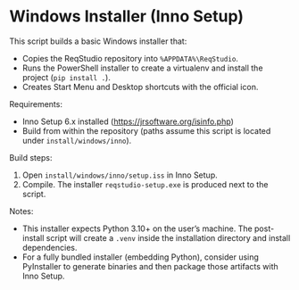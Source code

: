 # Windows Installer (Inno Setup)

This script builds a basic Windows installer that:

- Copies the ReqStudio repository into `%APPDATA%\ReqStudio`.
- Runs the PowerShell installer to create a virtualenv and install the project (`pip install .`).
- Creates Start Menu and Desktop shortcuts with the official icon.

Requirements:

- Inno Setup 6.x installed (https://jrsoftware.org/isinfo.php)
- Build from within the repository (paths assume this script is located under `install/windows/inno`).

Build steps:

1. Open `install/windows/inno/setup.iss` in Inno Setup.
2. Compile. The installer `reqstudio-setup.exe` is produced next to the script.

Notes:

- This installer expects Python 3.10+ on the user’s machine. The post-install script will create a `.venv` inside the installation directory and install dependencies.
- For a fully bundled installer (embedding Python), consider using PyInstaller to generate binaries and then package those artifacts with Inno Setup.
